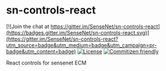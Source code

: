 # sn-controls-react

[![Join the chat at https://gitter.im/SenseNet/sn-controls-react](https://badges.gitter.im/SenseNet/sn-controls-react.svg)](https://gitter.im/SenseNet/sn-controls-react?utm_source=badge&utm_medium=badge&utm_campaign=pr-badge&utm_content=badge)
[![License](https://img.shields.io/github/license/SenseNet/sn-controls-react.svg?style=flat)](https://github.com/SenseNet/sn-controls-react/LICENSE.txt)
[![Commitizen friendly](https://img.shields.io/badge/commitizen-friendly-brightgreen.svg?style=flat)](http://commitizen.github.io/cz-cli/)

React controls for sensenet ECM
